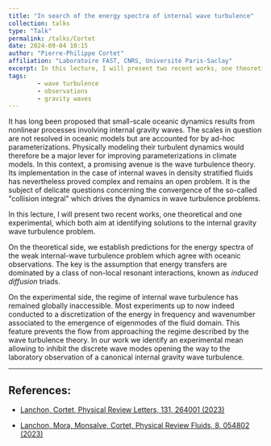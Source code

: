 ```yaml
---
title: "In search of the energy spectra of internal wave turbulence"
collection: talks
type: "Talk"
permalink: /talks/Cortet
date: 2024-09-04 10:15
author: "Pierre-Philippe Cortet" 
affiliation: "Laboratoire FAST, CNRS, Université Paris-Saclay"
excerpt: In this lecture, I will present two recent works, one theoretical and one experimental, which both aim at identifying solutions to the internal gravity wave turbulence problem.
tags:
        - wave turbulence
        - observations
        - gravity waves
---
```


It has long been proposed that small-scale oceanic dynamics results from
nonlinear processes involving internal gravity waves. The scales in
question are not resolved in oceanic models but are accounted for by
ad-hoc parameterizations. Physically modeling their turbulent dynamics
would therefore be a major lever for improving parameterizations in
climate models. In this context, a promising avenue is the wave
turbulence theory. Its implementation in the case of internal waves in
density stratified fluids has nevertheless proved complex and remains an
open problem. It is the subject of delicate questions concerning the
convergence of the so-called "collision integral" which drives the
dynamics in wave turbulence problems.

In this lecture, I will present two recent works, one theoretical and
one experimental, which both aim at identifying solutions to the
internal gravity wave turbulence problem.

On the theoretical side, we establish predictions for the energy spectra
of the weak internal-wave turbulence problem which agree with oceanic
observations. The key is the assumption that energy transfers are
dominated by a class of non-local resonant interactions, known as
*induced diffusion* triads.

On the experimental side, the regime of internal wave turbulence has
remained globally inaccessible. Most experiments up to now indeed
conducted to a discretization of the energy in frequency and wavenumber
associated to the emergence of eigenmodes of the fluid domain. This
feature prevents the flow from approaching the regime described by the
wave turbulence theory. In our work we identify an experimental mean
allowing to inhibit the discrete wave modes opening the way to the
laboratory observation of a canonical internal gravity wave turbulence.

--- 

## References:

- [Lanchon, Cortet, Physical Review Letters, 131, 264001 (2023)](https://journals.aps.org/prl/pdf/10.1103/PhysRevLett.131.264001)

- [Lanchon, Mora, Monsalve, Cortet, Physical Review Fluids, 8, 054802 (2023)](https://journals.aps.org/prfluids/pdf/10.1103/PhysRevFluids.8.054802)
